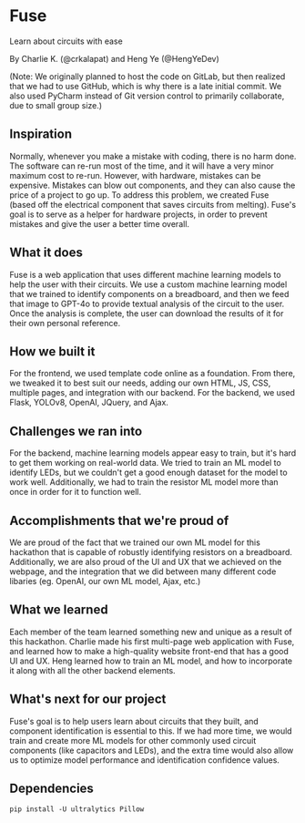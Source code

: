# Fuse

Learn about circuits with ease

By Charlie K. (@crkalapat) and Heng Ye (@HengYeDev)

(Note: We originally planned to host the code on GitLab, but then realized that we had to use GitHub, which is why there is a late initial commit. We also used PyCharm instead of Git version control to primarily collaborate, due to small group size.)

## Inspiration

Normally, whenever you make a mistake with coding, there is no harm done. The software can re-run most of the time, and it will have a very minor maximum cost to re-run. However, with hardware, mistakes can be expensive. Mistakes can blow out components, and they can also cause the price of a project to go up. To address this problem, we created Fuse (based off the electrical component that saves circuits from melting). Fuse's goal is to serve as a helper for hardware projects, in order to prevent mistakes and give the user a better time overall.

## What it does

Fuse is a web application that uses different machine learning models to help the user with their circuits. We use a custom machine learning model that we trained to identify components on a breadboard, and then we feed that image to GPT-4o to provide textual analysis of the circuit to the user. Once the analysis is complete, the user can download the results of it for their own personal reference.

## How we built it

For the frontend, we used template code online as a foundation. From there, we tweaked it to best suit our needs, adding our own HTML, JS, CSS, multiple pages, and integration with our backend. For the backend, we used Flask, YOLOv8, OpenAI, JQuery, and Ajax.

## Challenges we ran into

For the backend, machine learning models appear easy to train, but it's hard to get them working on real-world data. We tried to train an ML model to identify LEDs, but we couldn't get a good enough dataset for the model to work well. Additionally, we had to train the resistor ML model more than once in order for it to function well.

## Accomplishments that we're proud of

We are proud of the fact that we trained our own ML model for this hackathon that is capable of robustly identifying resistors on a breadboard. Additionally, we are also proud of the UI and UX that we achieved on the webpage, and the integration that we did between many different code libaries (eg. OpenAI, our own ML model, Ajax, etc.)

## What we learned

Each member of the team learned something new and unique as a result of this hackathon. Charlie made his first multi-page web application with Fuse, and learned how to make a high-quality website front-end that has a good UI and UX. Heng learned how to train an ML model, and how to incorporate it along with all the other backend elements.

## What's next for our project

Fuse's goal is to help users learn about circuits that they built, and component identification is essential to this. If we had more time, we would train and create more ML models for other commonly used circuit components (like capacitors and LEDs), and the extra time would also allow us to optimize model performance and identification confidence values.

## Dependencies

`pip install -U ultralytics Pillow`
